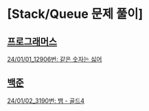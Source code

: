 # [Stack/Queue 문제 풀이]

## [프로그래머스](https://school.programmers.co.kr/learn/courses/30/parts/12081)
[24/01/01_12906번: 같은 숫자는 싫어](https://school.programmers.co.kr/learn/courses/30/lessons/12906)

## [백준](https://www.acmicpc.net)
[24/01/02_3190번: 뱀 - 골드4](https://www.acmicpc.net/problem/16652)

